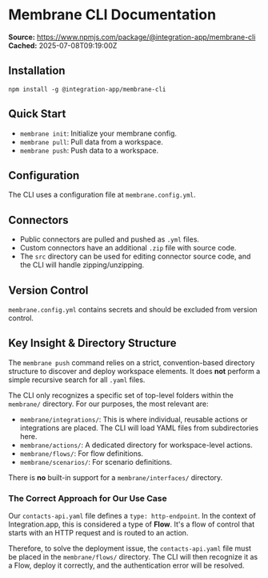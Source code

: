 # Membrane CLI Documentation

**Source:** https://www.npmjs.com/package/@integration-app/membrane-cli
**Cached:** 2025-07-08T09:19:00Z

## Installation

`npm install -g @integration-app/membrane-cli`

## Quick Start

-   `membrane init`: Initialize your membrane config.
-   `membrane pull`: Pull data from a workspace.
-   `membrane push`: Push data to a workspace.

## Configuration

The CLI uses a configuration file at `membrane.config.yml`.

## Connectors

-   Public connectors are pulled and pushed as `.yml` files.
-   Custom connectors have an additional `.zip` file with source code.
-   The `src` directory can be used for editing connector source code, and the CLI will handle zipping/unzipping.

## Version Control

`membrane.config.yml` contains secrets and should be excluded from version control.

## Key Insight & Directory Structure

The `membrane push` command relies on a strict, convention-based directory structure to discover and deploy workspace elements. It does **not** perform a simple recursive search for all `.yaml` files.

The CLI only recognizes a specific set of top-level folders within the `membrane/` directory. For our purposes, the most relevant are:

-   `membrane/integrations/`: This is where individual, reusable actions or integrations are placed. The CLI will load YAML files from subdirectories here.
-   `membrane/actions/`: A dedicated directory for workspace-level actions.
-   `membrane/flows/`: For flow definitions.
-   `membrane/scenarios/`: For scenario definitions.

There is **no** built-in support for a `membrane/interfaces/` directory.

### The Correct Approach for Our Use Case

Our `contacts-api.yaml` file defines a `type: http-endpoint`. In the context of Integration.app, this is considered a type of **Flow**. It's a flow of control that starts with an HTTP request and is routed to an action.

Therefore, to solve the deployment issue, the `contacts-api.yaml` file must be placed in the `membrane/flows/` directory. The CLI will then recognize it as a Flow, deploy it correctly, and the authentication error will be resolved.
